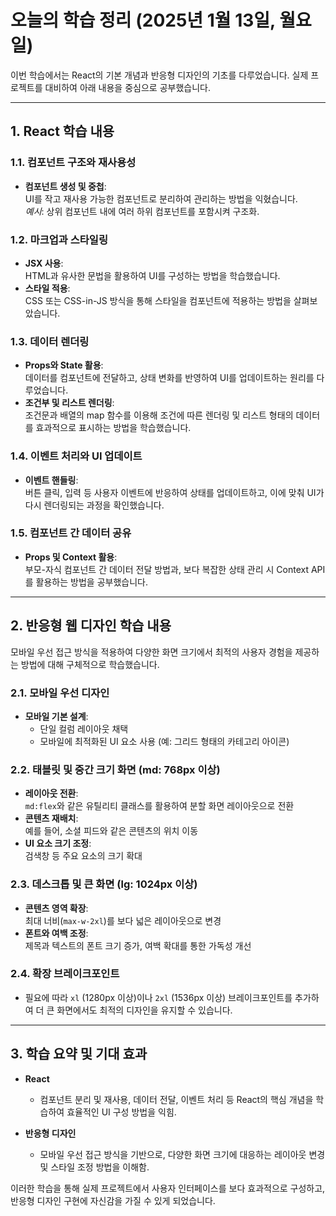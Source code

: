# 오늘의 학습 정리 (2025년 1월 13일, 월요일)

이번 학습에서는 React의 기본 개념과 반응형 디자인의 기초를 다루었습니다. 실제 프로젝트를 대비하여 아래 내용을 중심으로 공부했습니다.

---

## 1. React 학습 내용

### 1.1. 컴포넌트 구조와 재사용성
- **컴포넌트 생성 및 중첩**:  
  UI를 작고 재사용 가능한 컴포넌트로 분리하여 관리하는 방법을 익혔습니다.  
  *예시*: 상위 컴포넌트 내에 여러 하위 컴포넌트를 포함시켜 구조화.

### 1.2. 마크업과 스타일링
- **JSX 사용**:  
  HTML과 유사한 문법을 활용하여 UI를 구성하는 방법을 학습했습니다.
- **스타일 적용**:  
  CSS 또는 CSS-in-JS 방식을 통해 스타일을 컴포넌트에 적용하는 방법을 살펴보았습니다.

### 1.3. 데이터 렌더링
- **Props와 State 활용**:  
  데이터를 컴포넌트에 전달하고, 상태 변화를 반영하여 UI를 업데이트하는 원리를 다루었습니다.
- **조건부 및 리스트 렌더링**:  
  조건문과 배열의 map 함수를 이용해 조건에 따른 렌더링 및 리스트 형태의 데이터를 효과적으로 표시하는 방법을 학습했습니다.

### 1.4. 이벤트 처리와 UI 업데이트
- **이벤트 핸들링**:  
  버튼 클릭, 입력 등 사용자 이벤트에 반응하여 상태를 업데이트하고, 이에 맞춰 UI가 다시 렌더링되는 과정을 확인했습니다.

### 1.5. 컴포넌트 간 데이터 공유
- **Props 및 Context 활용**:  
  부모-자식 컴포넌트 간 데이터 전달 방법과, 보다 복잡한 상태 관리 시 Context API를 활용하는 방법을 공부했습니다.

---

## 2. 반응형 웹 디자인 학습 내용

모바일 우선 접근 방식을 적용하여 다양한 화면 크기에서 최적의 사용자 경험을 제공하는 방법에 대해 구체적으로 학습했습니다.

### 2.1. 모바일 우선 디자인
- **모바일 기본 설계**:  
  - 단일 컬럼 레이아웃 채택  
  - 모바일에 최적화된 UI 요소 사용 (예: 그리드 형태의 카테고리 아이콘)

### 2.2. 태블릿 및 중간 크기 화면 (md: 768px 이상)
- **레이아웃 전환**:  
  `md:flex`와 같은 유틸리티 클래스를 활용하여 분할 화면 레이아웃으로 전환
- **콘텐츠 재배치**:  
  예를 들어, 소셜 피드와 같은 콘텐츠의 위치 이동
- **UI 요소 크기 조정**:  
  검색창 등 주요 요소의 크기 확대

### 2.3. 데스크톱 및 큰 화면 (lg: 1024px 이상)
- **콘텐츠 영역 확장**:  
  최대 너비(`max-w-2xl`)를 보다 넓은 레이아웃으로 변경
- **폰트와 여백 조정**:  
  제목과 텍스트의 폰트 크기 증가, 여백 확대를 통한 가독성 개선

### 2.4. 확장 브레이크포인트
- 필요에 따라 `xl` (1280px 이상)이나 `2xl` (1536px 이상) 브레이크포인트를 추가하여 더 큰 화면에서도 최적의 디자인을 유지할 수 있습니다.

---

## 3. 학습 요약 및 기대 효과

- **React**  
  - 컴포넌트 분리 및 재사용, 데이터 전달, 이벤트 처리 등 React의 핵심 개념을 학습하여 효율적인 UI 구성 방법을 익힘.
  
- **반응형 디자인**  
  - 모바일 우선 접근 방식을 기반으로, 다양한 화면 크기에 대응하는 레이아웃 변경 및 스타일 조정 방법을 이해함.

이러한 학습을 통해 실제 프로젝트에서 사용자 인터페이스를 보다 효과적으로 구성하고, 반응형 디자인 구현에 자신감을 가질 수 있게 되었습니다.
